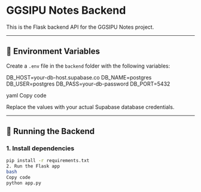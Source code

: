 # GGSIPU Notes Backend

This is the Flask backend API for the GGSIPU Notes project.

---

## 🔐 Environment Variables

Create a `.env` file in the `backend` folder with the following variables:

DB_HOST=your-db-host.supabase.co
DB_NAME=postgres
DB_USER=postgres
DB_PASS=your-db-password
DB_PORT=5432

yaml
Copy code

Replace the values with your actual Supabase database credentials.

---

## 🚀 Running the Backend

### 1. Install dependencies

```bash
pip install -r requirements.txt
2. Run the Flask app
bash
Copy code
python app.py
